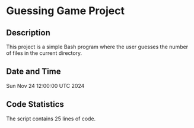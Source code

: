 # Guessing Game Project

## Description
This project is a simple Bash program where the user guesses the number of files in the current directory.

## Date and Time
Sun Nov 24 12:00:00 UTC 2024

## Code Statistics
The script contains 25 lines of code.

